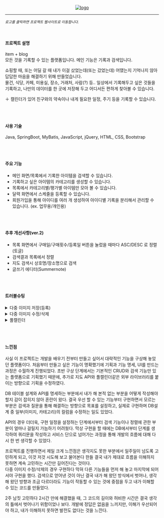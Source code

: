 <p align="center">
<a href="http://3.39.227.222:8080/user/sign_in_view">
<img src="https://user-images.githubusercontent.com/85773231/208420319-59f82ca4-db45-4bc6-97a2-f320aa15ad72.png" alt="logo">
</a>
</p>

---

<sub>*로고를 클릭하면 프로젝트 웹사이트로 이동합니다.*</sub>

<br>

#### 프로젝트 설명
item + blog  
모든 것을 기록할 수 있는 플랫폼입니다. 메인 기능은 기록과 검색입니다.  

쇼핑할 때, 또는 어딜 갈 때 내가 이걸 샀었는데(또는 갔었는데) 어땠는지 기억나지 않아 답답한 마음을 해결하기 위해 만들었습니다.  
물건, 식당, 카페, 미용실, 장소, 거래처, 사람(?) 등.. 일상에서 기록해두고 싶은 것들을 기록하고, 나만의 데이터를 한 곳에 저장해 두고 어디서든 편하게 찾아볼 수 있습니다.  

＋ 캘린더가 있어 친구와의 약속이나 내게 필요한 일정, 주기 등을 기록할 수 있습니다.


<br><br>
#### 사용 기술
Java, SpringBoot, MyBatis, JavaScript, jQuery, HTML, CSS, Bootstrap


<br><br>
#### 주요 기능
- 메인 화면/목록에서 기록한 아이템을 검색할 수 있습니다.
- 기록하고 싶은 아이템의 카테고리를 생성할 수 있습니다.
- 목록에서 카테고리별/평가별 아이템만 모아 볼 수 있습니다.
- 달력 화면에서 스케줄을 등록할 수 있습니다.
- 회원가입을 통해 아이디를 여러 개 생성하여 아이디별 기록을 분리해서 관리할 수 있습니다. (ex. 업무용/개인용)


<br><br>
#### 추후 개선사항(ver.2)
- 목록 화면에서 구매일/구매횟수/등록일 버튼을 눌렀을 때마다 ASC/DESC 로 정렬 (토글)
- 검색결과 목록에서 정렬
- 지도 검색시 상호명/장소명으로 검색
- 글쓰기 에디터(Summernote)


<br><br>
#### 트러블슈팅
<!-- 1 -->
<details>
<summary>다중 이미지 저장(등록)</summary>
https://github.com/dkahsem27/temlog/issues/3

</details>
<!-- 2 -->
<details>
<summary>다중 이미지 수정/삭제</summary>
https://github.com/dkahsem27/temlog/issues/7

</details>
<!-- 3 -->
<details>
<summary>풀캘린더</summary>
https://github.com/dkahsem27/temlog/issues/11

</details>


<br><br>
#### 느낀점
사실 이 프로젝트는 개발을 배우기 전부터 만들고 싶어서 대략적인 기능을 구상해 놓았던 플랫폼이다. 처음부터 만들고 싶은 기능이 명확했기에 기획과 기능 명세, UI를 만드는 과정은 수월하게 진행되었다. 
초반 구상 단계에서는 기본적인 CRUD와 검색 기능만 있는 플랫폼으로 기획했기 때문에, 추가로 지도 API와 풀캘린더같은 외부 라이브러리를 붙이는 방향으로 기획을 수정하였다.

DB 테이블 설계와 API를 명세하는 부분에서 내가 해 본적 없는 부분을 어떻게 작성해야 할지 감이 잡히지 않아 혼란이 왔다. 결국 우선 할 수 있는 기능부터 구현하면서 모르는 부분은 검색과 질문을 통해 해결하는 방향으로 목표를 설정하고, 실제로 구현하며 DB설계 중 일부(이미지, 카테고리)의 컬럼을 수정하는 일도 있었다.

API의 경우 더더욱, 구현 일정을 설정하는 단계에서부터 검색 기능이나 정렬에 관한 부분이 얼마나 걸릴지 가늠하기 어려웠다. 막상 구현을 할 때에는 DB에서부터 단계를 생각하여 쿼리문을 작성하고 서비스 단으로 넘어가는 과정을 통해 개발의 흐름에 대해 다시 한 번 생각할 수 있었다.

프로젝트를 진행하면서 제일 크게 느낀점은 생각지도 못한 부분에서 일주일이 넘도록 고민하게 되고, 이것 저것 시도해 보고 물어본다 한들 결국 내가 제대로 흐름을 이해하지 못하면 계속 고민하는 시간만 길어진다는 것이다.  
다중 이미지 수정/삭제의 경우 구현하다 막혀 다른 기능들을 먼저 해 놓고 마지막에 되어서야 구현을 했다. 검색으로 얻어낸 것이 아닌 결국 내가 해 왔던 방식에서 벗어나, 생각 해 왔던 방향과 조금 다르더라도 기능이 작동할 수 있는 것에 중점을 두고 내가 이해할 수 있는 코드를 만들었다.

2주 남짓 고민하다 2시간 만에 해결했을 때, 그 코드의 길이와 허비한 시간은 결국 생각의 틀에서 벗어나기 위함이었나 보다. 개발에 정답은 없음을 느끼지만, 이해가 우선되어야 하고, 내가 이해하지 못하면 발전도 없다는 것을 느낀다.
